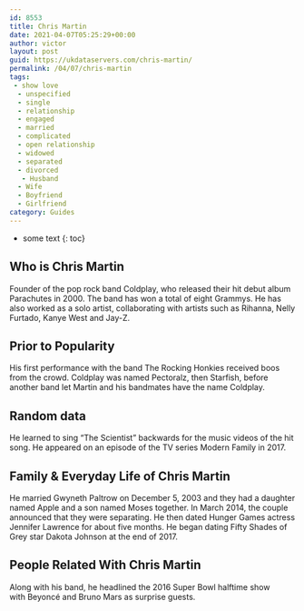 ```yaml
---
id: 8553
title: Chris Martin
date: 2021-04-07T05:25:29+00:00
author: victor
layout: post
guid: https://ukdataservers.com/chris-martin/
permalink: /04/07/chris-martin
tags:
 - show love
  - unspecified
  - single
  - relationship
  - engaged
  - married
  - complicated
  - open relationship
  - widowed
  - separated
  - divorced
   - Husband
  - Wife
  - Boyfriend
  - Girlfriend
category: Guides
---
```


* some text
{: toc}


## Who is Chris Martin



Founder of the pop rock band Coldplay, who released their hit debut album Parachutes in 2000. The band has won a total of eight Grammys. He has also worked as a solo artist, collaborating with artists such as Rihanna, Nelly Furtado, Kanye West and Jay-Z.  

                
                
                
## Prior to Popularity



His first performance with the band The Rocking Honkies received boos from the crowd. Coldplay was named Pectoralz, then Starfish, before another band let Martin and his bandmates have the name Coldplay. 

                
                
                
## Random data



He learned to sing &#8220;The Scientist&#8221; backwards for the music videos of the hit song. He appeared on an episode of the TV series Modern Family in 2017. 

                
                
                
## Family & Everyday Life of Chris Martin



He married Gwyneth Paltrow on December 5, 2003 and they had a daughter named Apple and a son named Moses together. In March 2014, the couple announced that they were separating. He then dated Hunger Games actress Jennifer Lawrence for about five months. He began dating Fifty Shades of Grey star Dakota Johnson at the end of 2017.

                
                
                
## People Related With Chris Martin



Along with his band, he headlined the 2016 Super Bowl halftime show with Beyoncé and Bruno Mars as surprise guests. 

                
              
            
          
          
          